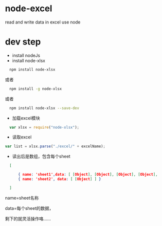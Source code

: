 # node-excel
read and write data in excel use node 
# dev step
* install nodeJs
* install node-xlsx

``` bash
  npm install node-xlsx 
```
或者

``` Bash
  npm install -g node-xlsx 
```
或者

``` Bash
  npm install node-xlsx --save-dev
```

* 加载excel模块

``` javascript
  var xlsx = require("node-xlsx");
```

* 读取excel

``` javascript
var list = xlsx.parse("./excel/" + excelName);
```

* 读出后是数组，包含每个sheet

``` json
  [

      { name: 'sheet1',data: [ [Object], [Object], [Object], [Object], [Object] ] },
      { name: 'sheet2', data: [ [Object] ] }

  ]
```
  name=sheet名称

  data=每个sheet的数据，

  剩下的就灵活操作咯......
